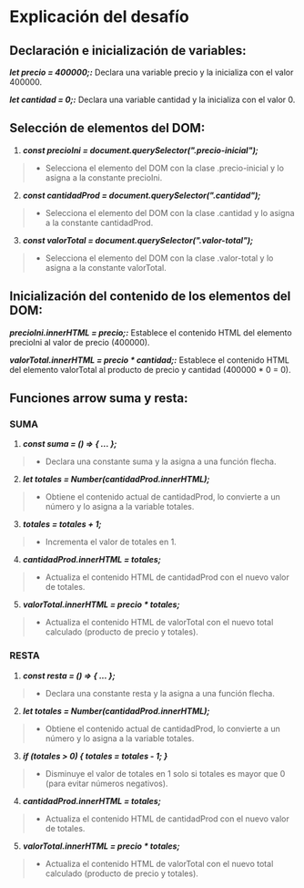 # Explicación del desafío

## Declaración e inicialización de variables:
***let precio = 400000;:*** Declara una variable precio y la inicializa con el valor 400000.

***let cantidad = 0;:*** Declara una variable cantidad y la inicializa con el valor 0.

## Selección de elementos del DOM:
1. ***const precioIni = document.querySelector(".precio-inicial");***
> - Selecciona el elemento del DOM con la clase .precio-inicial y lo asigna a la constante precioIni.

2. ***const cantidadProd = document.querySelector(".cantidad");***
> - Selecciona el elemento del DOM con la clase .cantidad y lo asigna a la constante cantidadProd.

3. ***const valorTotal = document.querySelector(".valor-total");***
> - Selecciona el elemento del DOM con la clase .valor-total y lo asigna a la constante valorTotal.

## Inicialización del contenido de los elementos del DOM:
***precioIni.innerHTML = precio;:*** Establece el contenido HTML del elemento precioIni al valor de precio (400000).

***valorTotal.innerHTML = precio * cantidad;:*** Establece el contenido HTML del elemento valorTotal al producto de precio y cantidad (400000 * 0 = 0).

## Funciones arrow suma y resta:

### **SUMA**
1. ***const suma = () => { ... };***
> - Declara una constante suma y la asigna a una función flecha.

2. ***let totales = Number(cantidadProd.innerHTML);***
> -  Obtiene el contenido actual de cantidadProd, lo convierte a un número y lo asigna a la variable totales.

3. ***totales = totales + 1;***
> - Incrementa el valor de totales en 1.

4. ***cantidadProd.innerHTML = totales;***
> - Actualiza el contenido HTML de cantidadProd con el nuevo valor de totales.

5. ***valorTotal.innerHTML = precio * totales;***
> - Actualiza el contenido HTML de valorTotal con el nuevo total calculado (producto de precio y totales).

### **RESTA**
1. ***const resta = () => { ... };***
> - Declara una constante resta y la asigna a una función flecha.

2. ***let totales = Number(cantidadProd.innerHTML);***
> - Obtiene el contenido actual de cantidadProd, lo convierte a un número y lo asigna a la variable totales.

3. ***if (totales > 0) { totales = totales - 1; }***
> - Disminuye el valor de totales en 1 solo si totales es mayor que 0 (para evitar números negativos).

4. ***cantidadProd.innerHTML = totales;***
> - Actualiza el contenido HTML de cantidadProd con el nuevo valor de totales.

5. ***valorTotal.innerHTML = precio * totales;***
> - Actualiza el contenido HTML de valorTotal con el nuevo total calculado (producto de precio y totales).